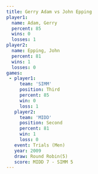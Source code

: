 ```yaml
---
title: Gerry Adam vs John Epping
player1:            
  name: Adam, Gerry 
  percent: 85       
  wins: 0           
  losses: 1         
player2:            
  name: Epping, John
  percent: 81       
  wins: 1           
  losses: 0         
games:
 - player1:         
     team: 'SIMM'   
     position: Third
     percent: 85    
     win: 0         
     loss: 1        
   player2:          
     team: 'MIDD'    
     position: Second
     percent: 81     
     win: 1          
     loss: 0         
   event: Trials (Men)   
   year: 2009            
   draw: Round Robin(5)  
   score: MIDD 7 - SIMM 5
---
```

